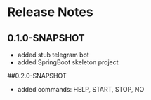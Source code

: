 # Release Notes

## 0.1.0-SNAPSHOT
* added stub telegram bot
* added SpringBoot skeleton project

##0.2.0-SNAPSHOT
* added commands: HELP, START, STOP, NO